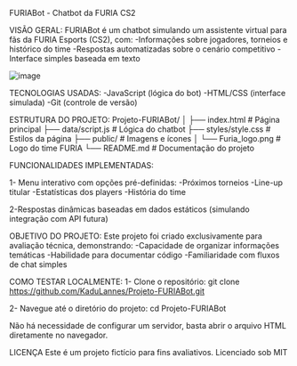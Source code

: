 FURIABot - Chatbot da FURIA CS2

VISÃO GERAL:
FURIABot é um chatbot simulando um assistente virtual para fãs da FURIA Esports (CS2), com:
-Informações sobre jogadores, torneios e histórico do time
-Respostas automatizadas sobre o cenário competitivo
-Interface simples baseada em texto

![image](https://github.com/user-attachments/assets/1e4be884-76f0-407d-8568-8faa81bab4ca)

TECNOLOGIAS USADAS:
-JavaScript (lógica do bot)
-HTML/CSS (interface simulada)
-Git (controle de versão)

 ESTRUTURA DO PROJETO:
 Projeto-FURIABot/
│
├── index.html          # Página principal
├── data/script.js      # Lógica do chatbot
├── styles/style.css    # Estilos da página
├── public/             # Imagens e ícones
│   └── Furia_logo.png  # Logo do time FURIA
└── README.md           # Documentação do projeto

FUNCIONALIDADES IMPLEMENTADAS:

1- Menu interativo com opções pré-definidas:
-Próximos torneios
-Line-up titular
-Estatísticas dos players
-História do time

2-Respostas dinâmicas baseadas em dados estáticos (simulando integração com API futura)

OBJETIVO DO PROJETO:
Este projeto foi criado exclusivamente para avaliação técnica, demonstrando:
-Capacidade de organizar informações temáticas
-Habilidade para documentar código
-Familiaridade com fluxos de chat simples

COMO TESTAR LOCALMENTE:
1- Clone o repositório:
git clone https://github.com/KaduLannes/Projeto-FURIABot.git

2- Navegue até o diretório do projeto:
cd Projeto-FURIABot

Não há necessidade de configurar um servidor, basta abrir o arquivo HTML diretamente no navegador.

LICENÇA 
Este é um projeto fictício para fins avaliativos. Licenciado sob MIT









